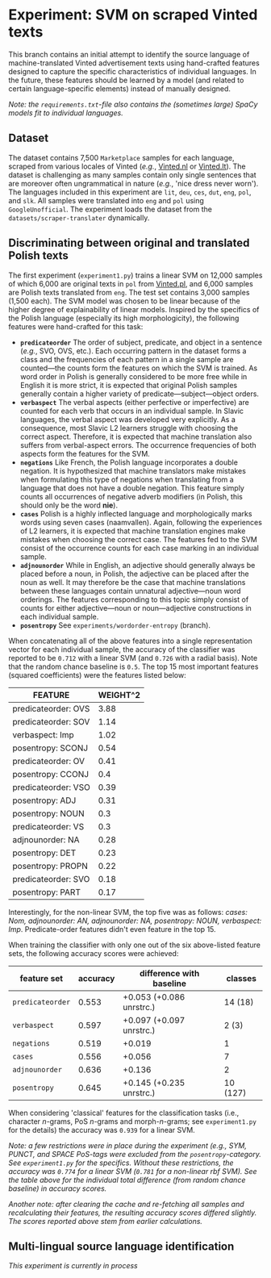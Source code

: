 # Experiment: SVM on scraped Vinted texts
This branch contains an initial attempt to identify the source language of machine-translated Vinted advertisement texts using hand-crafted features designed to capture the specific characteristics of individual languages. In the future, these features should be learned by a model (and related to certain language-specific elements) instead of manually designed.

*Note: the `requirements.txt`-file also contains the (sometimes large) SpaCy models fit to individual languages.*

## Dataset ##
The dataset contains 7,500 `Marketplace` samples for each language, scraped from various locales of Vinted (*e.g.*, [Vinted.nl](https://vinted.nl/) or [Vinted.lt](https://vinted.lt/)). The dataset is challenging as many samples contain only single sentences that are moreover often ungrammatical in nature (*e.g.*, 'nice dress never worn'). The languages included in this experiment are `lit`, `deu`, `ces`, `dut`, `eng`, `pol`, and `slk`. All samples were translated into `eng` and `pol` using `GoogleUnofficial`. The experiment loads the dataset from the `datasets/scraper-translater` dynamically.

## Discriminating between original and translated Polish texts ##
The first experiment (`experiment1.py`) trains a linear SVM on 12,000 samples of which 6,000 are original texts in `pol` from [Vinted.pl](https://vinted.pl/), and 6,000 samples are Polish texts translated from `eng`. The test set contains 3,000 samples (1,500 each). The SVM model was chosen to be linear because of the higher degree of explainability of linear models. Inspired by the specifics of the Polish language (especially its high morphologicity), the following features were hand-crafted for this task:

- **`predicateorder`** The order of subject, predicate, and object in a sentence (*e.g.*, SVO, OVS, etc.). Each occurring pattern in the dataset forms a class and the frequencies of each pattern in a single sample are counted—the counts form the features on which the SVM is trained. As word order in Polish is generally considered to be more free while in English it is more strict, it is expected that original Polish samples generally contain a higher variety of predicate—subject—object orders.
- **`verbaspect`** The verbal aspects (either perfective or imperfective) are counted for each verb that occurs in an individual sample. In Slavic languages, the verbal aspect was developed very explicitly. As a consequence, most Slavic L2 learners struggle with choosing the correct aspect. Therefore, it is expected that machine translation also suffers from verbal-aspect errors. The occurrence frequencies of both aspects form the features for the SVM.
- **`negations`** Like French, the Polish language incorporates a double negation. It is hypothesized that machine translators make mistakes when formulating this type of negations when translating from a language that does not have a double negation. This feature simply counts all occurrences of negative adverb modifiers (in Polish, this should only be the word **nie**).
- **`cases`** Polish is a highly inflected language and morphologically marks words using seven cases (naamvallen). Again, following the experiences of L2 learners, it is expected that machine translation engines make mistakes when choosing the correct case. The features fed to the SVM consist of the occurrence counts for each case marking in an individual sample.
- **`adjnounorder`** While in English, an adjective should generally always be placed before a noun, in Polish, the adjective can be placed after the noun as well. It may therefore be the case that machine translations between these languages contain unnatural adjective—noun word orderings. The features corresponding to this topic simply consist of counts for either adjective—noun or noun—adjective constructions in each individual sample.
- **`posentropy`** See `experiments/wordorder-entropy` (branch).

When concatenating all of the above features into a single representation vector for each individual sample, the accuracy of the classifier was reported to be `0.712` with a linear SVM (and `0.726` with a radial basis). Note that the random chance baseline is `0.5`. The top 15 most important features (squared coefficients) were the features listed below:

| FEATURE             | WEIGHT^2 |
|---------------------|----------|
| predicateorder: OVS | 3.88     |
| predicateorder: SOV | 1.14     |
| verbaspect: Imp     | 1.02     |
| posentropy: SCONJ   | 0.54     |
| predicateorder: OV  | 0.41     |
| posentropy: CCONJ   | 0.4      |
| predicateorder: VSO | 0.39     |
| posentropy: ADJ     | 0.31     |
| posentropy: NOUN    | 0.3      |
| predicateorder: VS  | 0.3      |
| adjnounorder: NA    | 0.28     |
| posentropy: DET     | 0.23     |
| posentropy: PROPN   | 0.22     |
| predicateorder: SVO | 0.18     |
| posentropy: PART    | 0.17     |

Interestingly, for the non-linear SVM, the top five was as follows: *cases: Nom, adjnounorder: AN, adjnounorder: NA, posentropy: NOUN, verbaspect: Imp*. Predicate-order features didn't even feature in the top 15.

When training the classifier with only one out of the six above-listed feature sets, the following accuracy scores were achieved:

| feature set      | accuracy | difference with baseline | classes |
|------------------|----------|--------------------------|---------|
| `predicateorder` | 0.553    | +0.053 (+0.086 unrstrc.) | 14 (18) |
| `verbaspect`     | 0.597    | +0.097 (+0.097 unrstrc.) | 2 (3)   |
| `negations`      | 0.519    | +0.019                   | 1       |
| `cases`          | 0.556    | +0.056                   | 7       |
| `adjnounorder`   | 0.636    | +0.136                   | 2       |
| `posentropy`     | 0.645    | +0.145 (+0.235 unrstrc.) | 10 (127)|

When considering 'classical' features for the classification tasks (i.e., character *n*-grams, PoS *n*-grams and morph-*n*-grams; see `experiment1.py` for the details) the accuracy was `0.939` for a linear SVM.

*Note: a few restrictions were in place during the experiment (e.g., SYM, PUNCT, and SPACE PoS-tags were excluded from the `posentropy`-category. See `experiment1.py` for the specifics. Without these restrictions, the accuracy was `0.774` for a linear SVM (`0.781` for a non-linear rbf SVM). See the table above for the individual total difference (from random chance baseline) in accuracy scores.*

*Another note: after clearing the cache and re-fetching all samples and recalculating their features, the resulting accuracy scores differed slightly. The scores reported above stem from earlier calculations.* 

## Multi-lingual source language identification ##
*This experiment is currently in process*